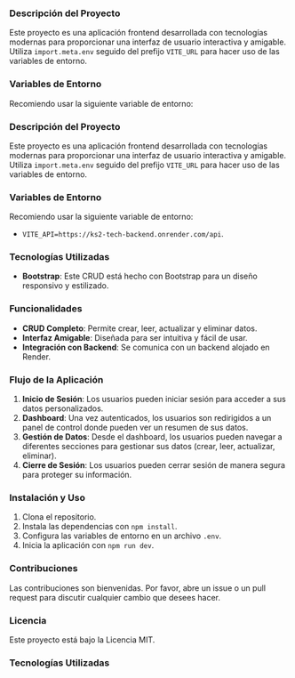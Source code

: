 
### Descripción del Proyecto

Este proyecto es una aplicación frontend desarrollada con tecnologías modernas para proporcionar una interfaz de usuario interactiva y amigable. Utiliza `import.meta.env` seguido del prefijo `VITE_URL` para hacer uso de las variables de entorno.

### Variables de Entorno

Recomiendo usar la siguiente variable de entorno:
### Descripción del Proyecto

Este proyecto es una aplicación frontend desarrollada con tecnologías modernas para proporcionar una interfaz de usuario interactiva y amigable. Utiliza `import.meta.env` seguido del prefijo `VITE_URL` para hacer uso de las variables de entorno.

### Variables de Entorno

Recomiendo usar la siguiente variable de entorno:
- `VITE_API=https://ks2-tech-backend.onrender.com/api`.

### Tecnologías Utilizadas

- **Bootstrap**: Este CRUD está hecho con Bootstrap para un diseño responsivo y estilizado.

### Funcionalidades

- **CRUD Completo**: Permite crear, leer, actualizar y eliminar datos.
- **Interfaz Amigable**: Diseñada para ser intuitiva y fácil de usar.
- **Integración con Backend**: Se comunica con un backend alojado en Render.

### Flujo de la Aplicación

1. **Inicio de Sesión**: Los usuarios pueden iniciar sesión para acceder a sus datos personalizados.
2. **Dashboard**: Una vez autenticados, los usuarios son redirigidos a un panel de control donde pueden ver un resumen de sus datos.
3. **Gestión de Datos**: Desde el dashboard, los usuarios pueden navegar a diferentes secciones para gestionar sus datos (crear, leer, actualizar, eliminar).
5. **Cierre de Sesión**: Los usuarios pueden cerrar sesión de manera segura para proteger su información.

### Instalación y Uso

1. Clona el repositorio.
2. Instala las dependencias con `npm install`.
3. Configura las variables de entorno en un archivo `.env`.
4. Inicia la aplicación con `npm run dev`.

### Contribuciones

Las contribuciones son bienvenidas. Por favor, abre un issue o un pull request para discutir cualquier cambio que desees hacer.

### Licencia

Este proyecto está bajo la Licencia MIT.

### Tecnologías Utilizadas


